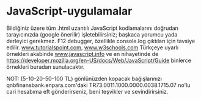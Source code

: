 # JavaScript-uygulamalar
Bildiğiniz üzere tüm .html uzantılı JavaScript kodlamalarını doğrudan tarayıcınızda (google önerilir) işletebilirsiniz; başkaca yorumcu yada derleyici gerekmez. F12 debugger, özellikle console.log çıktıları için tavsiye edilir.
www.tutorialspoint.com, www.w3schools.com Türkçeye uyarlı örnekleri akabinde www.javascript.info ve en nihayetinde de https://developer.mozilla.org/en-US/docs/Web/JavaScript/Guide binlerce örnekleri buradan sunulacaktır.

NOT: (5-10-20-50-100 TL) gönlünüzden kopacak bağışlarınızı qnbfinansbank.enpara.com'daki TR73.0011.1000.0000.0038.1715.07 no'lu cari hesabıma eft gönderirseniz, beni teşvikler ve sevindirirsiniz.
